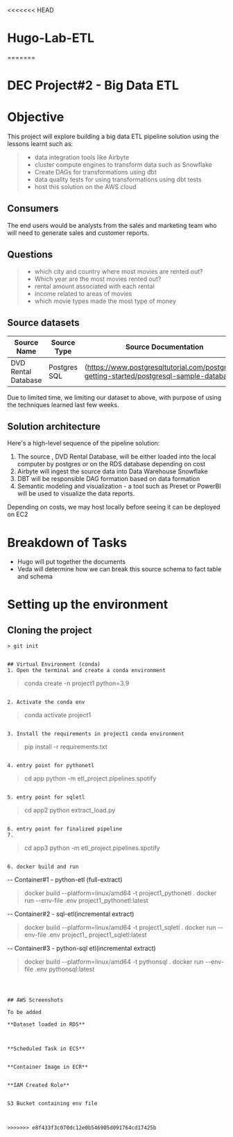<<<<<<< HEAD
# Hugo-Lab-ETL
=======
# DEC Project#2 - Big Data ETL
# Objective

This project will explore building a big data ETL pipeline solution using the lessons learnt such as:
> - data integration tools like Airbyte
> - cluster compute engines to transform data such as Snowflake
> - Create DAGs for transformations using dbt
> - data quality tests for using transformations using dbt tests
> - host this solution on the AWS cloud

## Consumers
The end users would be analysts from the sales and marketing team who will need to generate sales and customer reports.

## Questions
> - which city and country where most movies are rented out?
> - Which year are the most movies rented out?
> - rental amount associated with each rental
> - income related to areas of movies
> - which movie types made the most type of money

## Source datasets

| Source Name           | Source Type | Source Documentation                       |
|----------------------|-------------|-------------------------------------------|
| DVD Rental Database  | Postgres SQL   | (https://www.postgresqltutorial.com/postgresql-getting-started/postgresql-sample-database) |

Due to limited time, we limiting our dataset to above, with purpose of using the techniques learned last few weeks.

## Solution architecture

Here's a high-level sequence of the pipeline solution:

1. The source , DVD Rental Database, will be either loaded into the local computer by postgres or on the RDS database depending on cost
2. Airbyte will ingest the source data into Data Warehouse Snowflake
3. DBT will be responsible DAG formation based on data formation
4. Semantic modeling and visualization - a tool such as Preset or PowerBI will be used to visualize the data reports.

Depending on costs, we may host locally before seeing it can be deployed on EC2

# Breakdown of Tasks
- Hugo will put together the documents
- Veda will determine how we can break this source schema to fact table and schema




# Setting up the environment

## Cloning the project
```
> git init


## Virtual Environment (conda)
1. Open the terminal and create a conda environment
```
> conda create -n project1 python=3.9
```

2. Activate the conda env
```
> conda activate project1
```

3. Install the requirements in project1 conda environment
```
> pip install -r requirements.txt
```

4. entry point for pythonetl 
```
> cd app
> python -m etl_project.pipelines.spotify
```

5. entry point for sqletl
```
> cd app2
> python extract_load.py
```

6. entry point for finalized pipeline
7. 
```
> cd app3
> python -m etl_project.pipelines.spotify
```

6. docker build and run
```
 -- Container#1 - python-etl (full-extract)
> docker build --platform=linux/amd64 -t project1_pythonetl .
> docker run --env-file .env project1_pythonetl:latest

 -- Container#2 - sql-etl(incremental extract)
> docker build --platform=linux/amd64 -t project1_sqletl .
> docker run --env-file .env project1_ project1_sqletl:latest

 -- Container#3 - python-sql etl(incremental extract)
> docker build --platform=linux/amd64 -t pythonsql .
> docker run --env-file .env pythonsql:latest
```



## AWS Screenshots

To be added

**Dataset loaded in RDS**



**Scheduled Task in ECS**


**Container Image in ECR**


**IAM Created Role**


S3 Bucket containing env file



>>>>>>> e8f433f3c070dc12e0b546905d091764cd17425b
